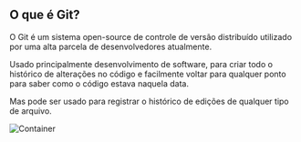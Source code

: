 ## O que é Git?

O Git é um sistema open-source de controle de versão distribuído utilizado por uma alta parcela de desenvolvedores atualmente.

Usado principalmente desenvolvimento de software, para criar todo o histórico de alterações no código e facilmente voltar para qualquer ponto para saber como o código estava naquela data. 

Mas pode ser usado para registrar o histórico de edições de qualquer tipo de arquivo.


![Container](../images/images/oqueegit/gitlogo.png)